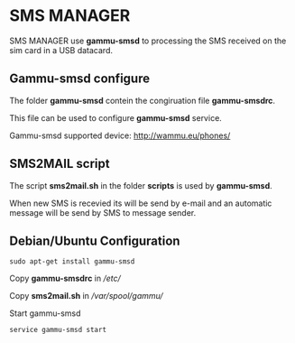 # SMS MANAGER

SMS MANAGER use **gammu-smsd** to processing the SMS received on the sim card in a USB datacard.

## Gammu-smsd configure

The folder **gammu-smsd** contein the congiruation file **gammu-smsdrc**.

This file can be used to configure **gammu-smsd** service.

Gammu-smsd supported device: http://wammu.eu/phones/

## SMS2MAIL script

The script **sms2mail.sh** in the folder **scripts** is used by **gammu-smsd**.

When new SMS is recevied its will be send by e-mail and an automatic message will be send by SMS to message sender.


## Debian/Ubuntu Configuration

```
sudo apt-get install gammu-smsd
```

Copy **gammu-smsdrc** in */etc/*

Copy **sms2mail.sh** in */var/spool/gammu/*

Start gammu-smsd

```
service gammu-smsd start
```
